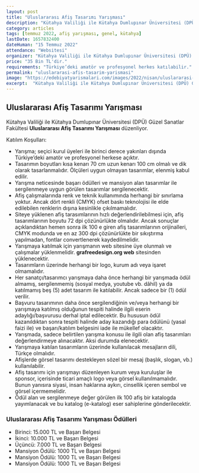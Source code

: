 ```yaml
---
layout: post
title: "Uluslararası Afiş Tasarımı Yarışması"
description: "Kütahya Valiliği ile Kütahya Dumlupınar Üniversitesi (DPÜ) Güzel Sanatlar Fakültesi 'Uluslararası Afiş Tasarımı Yarışması' düzenliyor."
category: articles
tags: [temmuz 2022, afiş yarışması, genel, kütahya]
lastDate: 1657832400
dateHuman: "15 Temmuz 2022"
attendance: "Websitesi"
organizer: "Kütahya Valiliği ile Kütahya Dumlupınar Üniversitesi (DPÜ) Güzel Sanatlar Fakültesi"
price: "35 Bin TL'dir."
requirements: "Türkiye’deki amatör ve profesyonel herkes katılabilir."
permalink: "uluslararasi-afis-tasarim-yarismasi"
image: "https://edebiyatyarismalari.com/images/2022/nisan/uluslararasi-afis-tasarim-yarismasi.jpg"
excerpt:  "Kütahya Valiliği ile Kütahya Dumlupınar Üniversitesi (DPÜ) Güzel Sanatlar Fakültesi  <strong> Uluslararası Afiş Tasarımı Yarışması </strong> düzenliyor."
---
```


## Uluslararası Afiş Tasarımı Yarışması
Kütahya Valiliği ile Kütahya Dumlupınar Üniversitesi (DPÜ) Güzel Sanatlar Fakültesi **Uluslararası Afiş Tasarımı Yarışması** düzenliyor.

Katılım Koşulları:
- Yarışma; seçici kurul üyeleri ile birinci derece yakınları dışında Türkiye’deki amatör ve profesyonel herkese açıktır.
- Tasarımın boyutları kısa kenarı 70 cm uzun kenarı 100 cm olmalı ve dik olarak tasarlanmalıdır. Ölçüleri uygun olmayan tasarımlar, elenmiş kabul edilir.
- Yarışma neticesinde başarı ödülleri ve mansiyon alan tasarımlar ile sergilenmeye uygun görülen tasarımlar sergilenecektir.
- Afiş çalışmalarında renk ve teknik kullanımında herhangi bir sınırlama yoktur. Ancak dört renkli (CMYK) ofset baskı teknolojisi ile elde edilebilen renklerin dışına kesinlikle çıkılmamalıdır.
- Siteye yüklenen afiş tarasımlarının hızlı değerlendirilebilmesi için, afiş tasarımlarının boyutu 72 dpi çözünürlükte olmalıdır. Ancak sonuçlar açıklandıktan hemen sonra ilk 100 e giren afiş tasarımlarının orijinalleri, CMYK modunda ve en az 300 dpi çözünürlükte bir sıkıştırma yapılmadan, fontlar convertlenerek kaydedilmelidir.
- Yarışmaya katılmak için yarışmanın web sitesine üye olunmalı ve çalışmalar yüklenmelidir. **grafreedesign.org web** sitesinden yüklenecektir.
- Tasarımların üzerinde herhangi bir logo, kurum adı veya işaret olmamalıdır.
- Her sanatçı/tasarımcı yarışmaya daha önce herhangi bir yarışmada ödül almamış, sergilenmemiş (sosyal medya, youtube vb. dâhil) ya da katılmamış beş (5) adet tasarım ile katılabilir. Ancak sadece bir (1) ödül verilir.
- Başvuru tasarımının daha önce sergilendiğinin ve/veya herhangi bir yarışmaya katılmış olduğunun tespiti halinde ilgili eserin adaylığı/başvurusu derhal iptal edilecektir. Bu hususun ödül kazanıldıktan sonra tespiti halinde aday kazandığı para ödülünü (yasal faizi ile) ve başarı/katılım belgesini iade ile mükellef olacaktır.
- Yarışmada, sadece belirtilen yarışma konusu ile ilgili olan afiş tasarımları değerlendirmeye alınacaktır. Aksi durumda elenecektir.
- Yarışmaya katılan tasarımların üzerinde kullanılacak mesajların dili, Türkçe olmalıdır.
- Afişlerde görsel tasarımı destekleyen sözel bir mesaj (başlık, slogan, vb.) kullanılabilir.
- Afiş tasarımı için yarışmayı düzenleyen kurum veya kuruluşlar ile sponsor, içerisinde ticari amaçlı logo veya görsel kullanılmamalıdır. Bunun yanısıra siyasi, insan haklarına aykırı, cinsellik içeren sembol ve görsel içermemelidir.
- Ödül alan ve sergilenmeye değer görülen ilk 100 afiş bir katalogda yayımlanacak ve bu katalog (e-katalog) eser sahiplerine gönderilecektir.

### Uluslararası Afiş Tasarımı Yarışması Ödülleri
- Birinci: 15.000 TL ve Başarı Belgesi
- İkinci: 10.000 TL ve Başarı Belgesi
- Üçüncü: 7.000 TL ve Başarı Belgesi
- Mansiyon Ödülü: 1000 TL ve Başarı Belgesi
- Mansiyon Ödülü: 1000 TL ve Başarı Belgesi
- Mansiyon Ödülü: 1000 TL ve Başarı Belgesi
